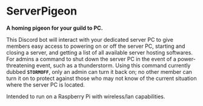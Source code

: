 # ServerPigeon
**A homing pigeon for your guild to PC.**

This Discord bot will interact with your dedicated server PC to give members easy access to powering on or off the server PC, starting and closing a server, and getting a list of all available server hosting softwares. For admins a command to shut down the server PC in the event of a power-threatening event, such as a thunderstorm. Using this command currently dubbed **`STORMOFF`**, only an admin can turn it back on; no other member can turn it on to protect against those who may not know of the current situation where the server PC is located.

Intended to run on a Raspberry Pi with wireless/lan capabilities.
